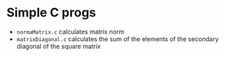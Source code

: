 # Simple C progs
- `normaMatrix.c` calculates matrix norm
- `matrixDiagonal.c` calculates the sum of the elements of the secondary diagonal of the square matrix

